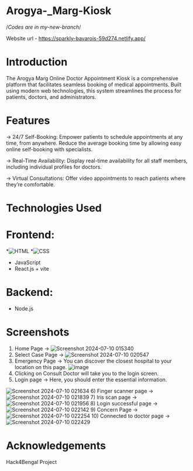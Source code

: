 # Arogya-_Marg-Kiosk
/*Codes are in my-new-branch*/

Website url - https://sparkly-bavarois-59d274.netlify.app/


# Introduction
The Arogya Marg Online Doctor Appointment Kiosk is a comprehensive platform that facilitates seamless booking of medical appointments. Built using modern web technologies, this system streamlines the process for patients, doctors, and administrators.

# Features
-> 24/7 Self-Booking: Empower patients to schedule appointments at any time, from anywhere. Reduce the average booking time by allowing easy online self-booking with specialists.

-> Real-Time Availability: Display real-time availability for all staff members, including individual profiles for doctors.

-> Virtual Consultations: Offer video appointments to reach patients where they’re comfortable.
# Technologies Used
# Frontend:
*![HTML](https://img.shields.io/badge/HTML-5-orange?style=for-the-badge&logo=html5)
*![CSS](https://img.shields.io/badge/CSS-3-blue?style=for-the-badge&logo=css3)
* JavaScript
* React.js + vite
# Backend:
* Node.js

# Screenshots
1) Home Page -> ![Screenshot 2024-07-10 015340](https://github.com/SudiptaMajumder27/Arogya-_Marg-Kiosk/assets/143156739/8f02f0d2-bbb4-4929-94ee-8efcc13706c3)
2) Select Case Page -> ![Screenshot 2024-07-10 020547](https://github.com/SudiptaMajumder27/Arogya-_Marg-Kiosk/assets/143156739/c9766b55-5447-472c-a618-7a1486e4a687)
3) Emergency Page -> You can discover the closest hospital to your location on this page.
![image](https://github.com/SudiptaMajumder27/Arogya-_Marg-Kiosk/assets/143156739/43f2afe5-eadc-464b-868f-317c07f8b3b9)
4) Clicking on Consult Doctor will take you to the login screen.
5) Login page -> Here, you should enter the essential information.

![Screenshot 2024-07-10 021634](https://github.com/SudiptaMajumder27/Arogya-_Marg-Kiosk/assets/143156739/6183e8e5-80ee-4adb-98e3-c23f17bf1e95)
6) Finger scanner page -> 
![Screenshot 2024-07-10 021839](https://github.com/SudiptaMajumder27/Arogya-_Marg-Kiosk/assets/143156739/a61936e7-3ce7-4ee0-a6f0-72a965c0d08c)
7) Iris scan page -> ![Screenshot 2024-07-10 021956](https://github.com/SudiptaMajumder27/Arogya-_Marg-Kiosk/assets/143156739/8e40b3c4-a4db-42b3-a5ff-b44d8078d2f4)
8) Login successful page -> ![Screenshot 2024-07-10 022142](https://github.com/SudiptaMajumder27/Arogya-_Marg-Kiosk/assets/143156739/87f516ea-b5d5-44a6-8111-d55a4add980a)
9) Concern Page -> ![Screenshot 2024-07-10 022254](https://github.com/SudiptaMajumder27/Arogya-_Marg-Kiosk/assets/143156739/800a5aea-4d32-4a03-a728-b7f635d7b13d)
10) Connected to doctor page -> ![Screenshot 2024-07-10 022429](https://github.com/SudiptaMajumder27/Arogya-_Marg-Kiosk/assets/143156739/a477939e-4410-4011-8e5a-4316f4432ffc)

# Acknowledgements
Hack4Bengal Project

